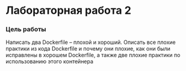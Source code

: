 # Лабораторная работа 2

### Цель работы
Написать два Dockerfile – плохой и хороший. Описать все плохие практики из кода Dockerfile и почему они плохие, как они были исправлены в хорошем  Dockerfile, а также две плохие практики по использованию этого контейнера




